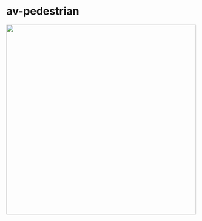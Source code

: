 # av-pedestrian

<img src="https://github.com/behrendco/av-pedestrian/blob/main/av-pedestrian.png?raw=true" height="500">
